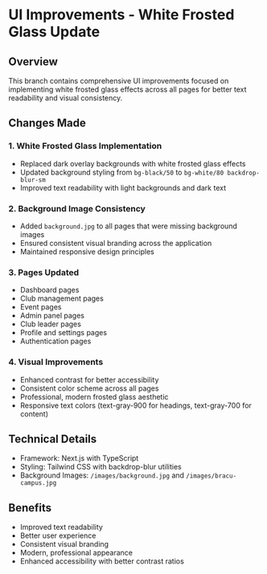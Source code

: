 # UI Improvements - White Frosted Glass Update

## Overview
This branch contains comprehensive UI improvements focused on implementing white frosted glass effects across all pages for better text readability and visual consistency.

## Changes Made

### 1. White Frosted Glass Implementation
- Replaced dark overlay backgrounds with white frosted glass effects
- Updated background styling from `bg-black/50` to `bg-white/80 backdrop-blur-sm`
- Improved text readability with light backgrounds and dark text

### 2. Background Image Consistency
- Added `background.jpg` to all pages that were missing background images
- Ensured consistent visual branding across the application
- Maintained responsive design principles

### 3. Pages Updated
- Dashboard pages
- Club management pages
- Event pages
- Admin panel pages
- Club leader pages
- Profile and settings pages
- Authentication pages

### 4. Visual Improvements
- Enhanced contrast for better accessibility
- Consistent color scheme across all pages
- Professional, modern frosted glass aesthetic
- Responsive text colors (text-gray-900 for headings, text-gray-700 for content)

## Technical Details
- Framework: Next.js with TypeScript
- Styling: Tailwind CSS with backdrop-blur utilities
- Background Images: `/images/background.jpg` and `/images/bracu-campus.jpg`

## Benefits
- Improved text readability
- Better user experience
- Consistent visual branding
- Modern, professional appearance
- Enhanced accessibility with better contrast ratios
